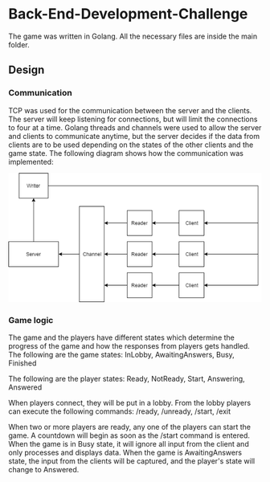 # Back-End-Development-Challenge

The game was written in Golang. All the necessary files are inside the main folder.

## Design

### Communication

TCP was used for the communication between the server and the clients. The server will keep listening for connections, but will limit the connections to four at a time. Golang threads and channels were used to allow the server and clients to communicate anytime, but the server decides if the data from clients are to be used depending on the states of the other clients and the game state. The following diagram shows how the communication was implemented:

![Communication](https://github.com/tianstols/Back-End-Development-Challenge/blob/master/img/Communication.png)

###  Game logic

The game and the players have different states which determine the progress of the game and how the responses from players gets handled. The following are the game states:
InLobby,
AwaitingAnswers,
Busy,
Finished

The following are the player states:
Ready,
NotReady,
Start,
Answering,
Answered

When players connect, they will be put in a lobby. From the lobby players can execute the following commands:
/ready,
/unready,
/start,
/exit

When two or more players are ready, any one of the players can start the game. A countdown will begin as soon as the /start command is entered. When the game is in Busy state, it will ignore all input from the client and only processes and displays data. When the game is AwaitingAnswers state, the input from the clients will be captured, and the player's state will change to Answered.